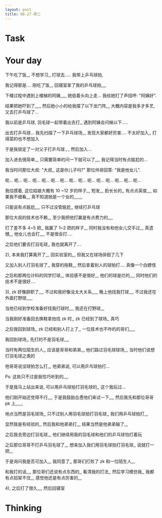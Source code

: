 ```yaml
---
layout: post
title: 08-27-周二
---
```







# Task


# Your day


下午吃了饭,,, 不想学习,, 打球去..... 我带上乒乓球拍,

我记得那是.... 刚吃了饭,,, 回寝室拿了我的乒乓球拍,,,,

下楼过程中遇到上楼梯的阿姨,,,,, 她低着头向上走... 我给她打了声招呼: "阿姨好".

结果把她吓到了,,,,, 然后她小小的给我摆了以下龙门阵,,, 大概内容是我多才多艺, 又去打乒乓球了...

我以前是乒乓球, 羽毛球一起带着出去打,, 遇到阿姨会问候以下.....


出去打乒乓球... 我先扫描了一下乒乓球场,,, 发现大家都好厉害.... 不太好加入,, 打得菜的也不想加入

于是我锁定了一对父子打乒乓球.,., 然后加入...

加入进去很简单,,, 只需要简单的问一下就可以了,,,, 我记得当时有点尴尬的...

我当时问那位大叔: "大叔,, 这是你儿子吗?" 那位帅哥回答: "我是他女儿".

呃... 呃... 呃... 呃... 呃... 呃... 呃... 呃... 呃... 呃... 呃... 呃... 呃... 呃... 呃...

我估摸着, 这位姑娘大概有 10 ~12 岁的样子,,, 短发,,, 脸长长的,, 有点点英俊,,,, 如果我不细看,,, 真不知道她是一个女的,,,,,,,

只能说有点尴尬,,,, 只不过没管尴尬,, 继续打乒乓球

那位大叔的技术也不赖,,, 至少我把他打赢是有点费力的,,,,

打了差不多 4~5 把,, 我赢了 1~2 把的样子,,, 同时我没有和他女儿交手过,,, 真遗憾,,, 他女儿也会打,,,, 不是很会打....

之后他们要去打羽毛球,, 我也就离开了....


2), 本来我打算离开了,,, 回实验室的,,, 但我又在球场徘徊了几下

又加入别人打羽毛球了,, 我穿的拖鞋,,, 然后拿着别人的球拍打.... 真像一个白嫖怪

之后和那两位计科的同学打球,,, 体验感不是很好,,, 他们的球是烂的,,,, 同时他们的技术不是很好....

3), zk 好像辞职了,,,, 不过和我好像没太大关系,,,,, 晚上他找我打球,,,, 不过我还在外面打野球,,,,,

当他已经到学校准备好找我打球时,,,, 我还在打野球,,, 

当我刚好准备回去换鞋拿拍找 zk 时,, zk 已经到了球场,, 真巧

之后我回到球场,, zk 已经和别人打上了,, 一位技术也不咋的的哥们,,,,,

我回到球场,, 先打的不是羽毛球,,,,

当时有两位陌生的人,, 应该是哥哥和弟弟,,, 他们路过羽毛球球场,,, 当时他们说想打羽毛球之类的

他哥哥说没球拍怎么打,,, 他弟弟说, 可以用乒乓球拍打...

Ps: 这些只不过是我恰巧听到的,,,,

于是我马上站出来说, 可以用乒乓球拍打羽毛球的,, 这个我玩过...

他们刚开始还觉得不行,,,, 于是我鼓励怂恿他们来试一下,,,, 然后我先和那位哥哥 pk 上,,,,,,

地点当然是羽毛球场,, 只不过别人用羽毛球拍打羽毛球,, 我们用乒乓球拍打,,,

显然我是有经验的,, 然后我和他弟弟打,,, 结果当然是他弟弟输了,,,

之后我去旁边打羽毛球,,, 他们继续用我的羽毛球和他们的乒乓球怕打着玩


之后那位哥哥不打乒乓羽毛球了,,, 想来加入我们用羽毛球拍打羽毛球,, 说就打一把,,,

于是询问我是否可加入,,, 我同意了,, 那哥们打败了 zk 和一位陌生人,,,

和我打的话,,,, 那位哥们还说有点东西的,, 看清我的打法,, 然后学习模仿我,, 我都有点招架不住,,, 感觉他还是有点厉害的,,,




4), 之后打了很久,,,, 然后回寝室  



# Thinking



